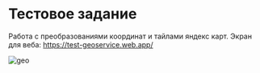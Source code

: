# Тестовое задание

Работа с преобразованиями координат и тайлами яндекс карт. 
Экран для веба: https://test-geoservice.web.app/

![geo](https://github.com/nikero72/test_geo/assets/123304698/bc49a84d-3667-4f4c-bb15-79dba84f19a8)
